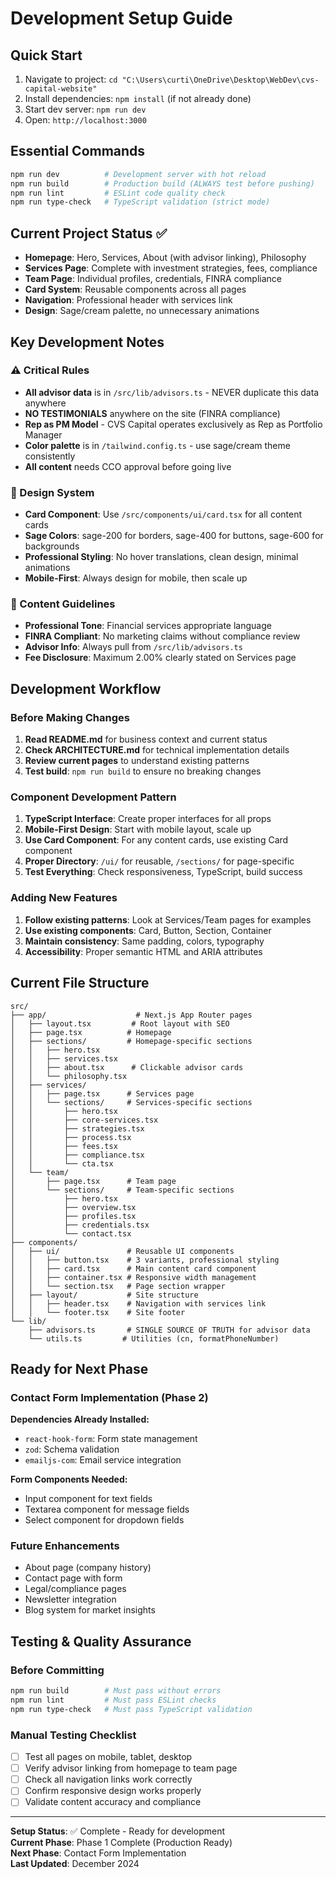 # Development Setup Guide

## Quick Start
1. Navigate to project: `cd "C:\Users\curti\OneDrive\Desktop\WebDev\cvs-capital-website"`
2. Install dependencies: `npm install` (if not already done)
3. Start dev server: `npm run dev`
4. Open: `http://localhost:3000`

## Essential Commands
```bash
npm run dev          # Development server with hot reload
npm run build        # Production build (ALWAYS test before pushing)
npm run lint         # ESLint code quality check
npm run type-check   # TypeScript validation (strict mode)
```

## Current Project Status ✅
- **Homepage**: Hero, Services, About (with advisor linking), Philosophy
- **Services Page**: Complete with investment strategies, fees, compliance
- **Team Page**: Individual profiles, credentials, FINRA compliance
- **Card System**: Reusable components across all pages
- **Navigation**: Professional header with services link
- **Design**: Sage/cream palette, no unnecessary animations

## Key Development Notes

### ⚠️ Critical Rules
- **All advisor data** is in `/src/lib/advisors.ts` - NEVER duplicate this data anywhere
- **NO TESTIMONIALS** anywhere on the site (FINRA compliance)
- **Rep as PM Model** - CVS Capital operates exclusively as Rep as Portfolio Manager
- **Color palette** is in `/tailwind.config.ts` - use sage/cream theme consistently
- **All content** needs CCO approval before going live

### 🎨 Design System
- **Card Component**: Use `/src/components/ui/card.tsx` for all content cards
- **Sage Colors**: sage-200 for borders, sage-400 for buttons, sage-600 for backgrounds
- **Professional Styling**: No hover translations, clean design, minimal animations
- **Mobile-First**: Always design for mobile, then scale up

### 📝 Content Guidelines
- **Professional Tone**: Financial services appropriate language
- **FINRA Compliant**: No marketing claims without compliance review
- **Advisor Info**: Always pull from `/src/lib/advisors.ts`
- **Fee Disclosure**: Maximum 2.00% clearly stated on Services page

## Development Workflow

### Before Making Changes
1. **Read README.md** for business context and current status
2. **Check ARCHITECTURE.md** for technical implementation details
3. **Review current pages** to understand existing patterns
4. **Test build**: `npm run build` to ensure no breaking changes

### Component Development Pattern
1. **TypeScript Interface**: Create proper interfaces for all props
2. **Mobile-First Design**: Start with mobile layout, scale up
3. **Use Card Component**: For any content cards, use existing Card component
4. **Proper Directory**: `/ui/` for reusable, `/sections/` for page-specific
5. **Test Everything**: Check responsiveness, TypeScript, build success

### Adding New Features
1. **Follow existing patterns**: Look at Services/Team pages for examples
2. **Use existing components**: Card, Button, Section, Container
3. **Maintain consistency**: Same padding, colors, typography
4. **Accessibility**: Proper semantic HTML and ARIA attributes

## Current File Structure
```
src/
├── app/                    # Next.js App Router pages
│   ├── layout.tsx         # Root layout with SEO
│   ├── page.tsx          # Homepage
│   ├── sections/         # Homepage-specific sections
│   │   ├── hero.tsx
│   │   ├── services.tsx
│   │   ├── about.tsx      # Clickable advisor cards
│   │   └── philosophy.tsx
│   ├── services/
│   │   ├── page.tsx      # Services page
│   │   └── sections/     # Services-specific sections
│   │       ├── hero.tsx
│   │       ├── core-services.tsx
│   │       ├── strategies.tsx
│   │       ├── process.tsx
│   │       ├── fees.tsx
│   │       ├── compliance.tsx
│   │       └── cta.tsx
│   └── team/
│       ├── page.tsx      # Team page
│       └── sections/     # Team-specific sections
│           ├── hero.tsx
│           ├── overview.tsx
│           ├── profiles.tsx
│           ├── credentials.tsx
│           └── contact.tsx
├── components/
│   ├── ui/               # Reusable UI components
│   │   ├── button.tsx    # 3 variants, professional styling
│   │   ├── card.tsx      # Main content card component
│   │   ├── container.tsx # Responsive width management
│   │   └── section.tsx   # Page section wrapper
│   ├── layout/           # Site structure
│   │   ├── header.tsx    # Navigation with services link
│   │   └── footer.tsx    # Site footer
└── lib/
    ├── advisors.ts       # SINGLE SOURCE OF TRUTH for advisor data
    └── utils.ts         # Utilities (cn, formatPhoneNumber)
```

## Ready for Next Phase

### Contact Form Implementation (Phase 2)
**Dependencies Already Installed:**
- `react-hook-form`: Form state management
- `zod`: Schema validation  
- `emailjs-com`: Email service integration

**Form Components Needed:**
- Input component for text fields
- Textarea component for message fields  
- Select component for dropdown fields

### Future Enhancements
- About page (company history)
- Contact page with form
- Legal/compliance pages
- Newsletter integration
- Blog system for market insights

## Testing & Quality Assurance

### Before Committing
```bash
npm run build        # Must pass without errors
npm run lint         # Must pass ESLint checks  
npm run type-check   # Must pass TypeScript validation
```

### Manual Testing Checklist
- [ ] Test all pages on mobile, tablet, desktop
- [ ] Verify advisor linking from homepage to team page
- [ ] Check all navigation links work correctly
- [ ] Confirm responsive design works properly
- [ ] Validate content accuracy and compliance

---
**Setup Status**: ✅ Complete - Ready for development  
**Current Phase**: Phase 1 Complete (Production Ready)  
**Next Phase**: Contact Form Implementation  
**Last Updated**: December 2024
